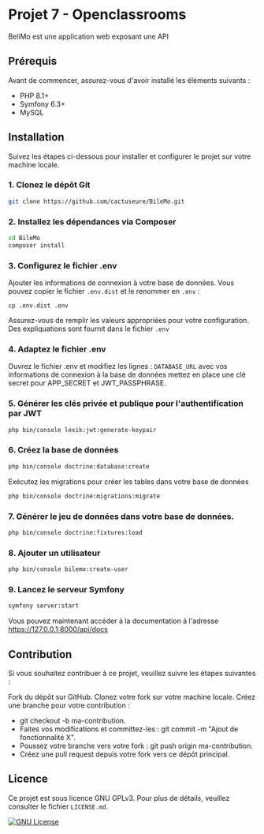 
# Projet 7 - Openclassrooms

BeliMo est une application web exposant une API


## Prérequis

Avant de commencer, assurez-vous d'avoir installé les éléments suivants :

- PHP 8.1+
- Symfony 6.3+
- MySQL

## Installation

Suivez les étapes ci-dessous pour installer et configurer le projet sur votre machine locale.

### 1. Clonez le dépôt Git

```bash
git clone https://github.com/cactuseure/BileMo.git
```

### 2. Installez les dépendances via Composer

```bash
cd BileMo
composer install
```

### 3. Configurez le fichier .env

Ajouter les informations de connexion à votre base de données. Vous pouvez copier le fichier `.env.dist` et le renommer en `.env` :
```
cp .env.dist .env
```

Assurez-vous de remplir les valeurs appropriées pour votre configuration. Des expliquations sont fournit dans le fichier `.env`



### 4. Adaptez le fichier .env

Ouvrez le fichier .env et modifiez les lignes :
`DATABASE_URL` avec vos informations de connexion à la base de données 
mettez en place une clé secret pour APP_SECRET et JWT_PASSPHRASE.


### 5. Générer les clés privée et publique pour l'authentification par JWT

```bash
php bin/console lexik:jwt:generate-keypair
```

### 6. Créez la base de données

```bash
php bin/console doctrine:database:create
```

Exécutez les migrations pour créer les tables dans votre base de données

```bash
php bin/console doctrine:migrations:migrate
```

### 7. Générer le jeu de données dans votre base de données.

```bash
php bin/console doctrine:fixtures:load
```

### 8. Ajouter un utilisateur

```bash
php bin/console bilemo:create-user
```

### 9. Lancez le serveur Symfony
```bash
symfony server:start
```

Vous pouvez maintenant accéder à la documentation à l'adresse https://127.0.0.1:8000/api/docs


## Contribution

Si vous souhaitez contribuer à ce projet, veuillez suivre les étapes suivantes :

Fork du dépôt sur GitHub.
Clonez votre fork sur votre machine locale.
Créez une branche pour votre contribution :
- git checkout -b ma-contribution.
- Faites vos modifications et committez-les : git commit -m "Ajout de fonctionnalité X".
- Poussez votre branche vers votre fork : git push origin ma-contribution.
- Créez une pull request depuis votre fork vers ce dépôt principal.

## Licence

Ce projet est sous licence GNU GPLv3. Pour plus de détails, veuillez consulter le fichier `LICENSE.md`.

[![GNU License](https://img.shields.io/badge/License-GNU%20GPL-blue)](https://choosealicense.com/licenses/gpl-3.0/)